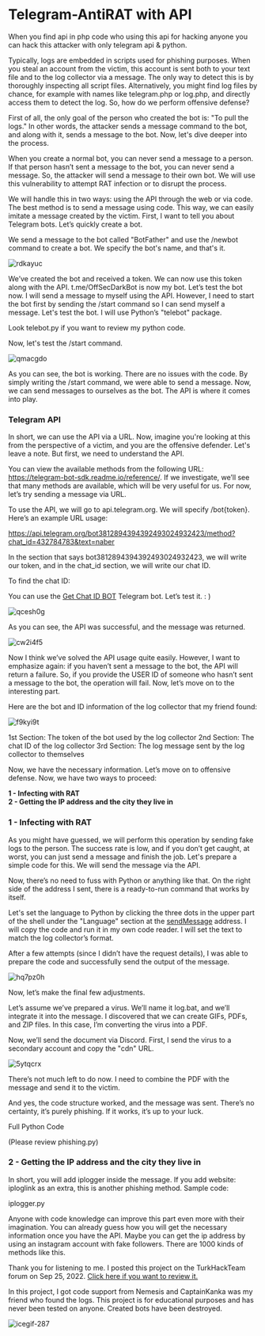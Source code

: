 <h1>Telegram-AntiRAT with API</h1>

When you find api in php code who using this api for hacking anyone you can hack this attacker with only telegram api &amp; python.

Typically, logs are embedded in scripts used for phishing purposes. When you steal an account from the victim, this account is sent both to your text file and to the log collector via a message. The only way to detect this is by thoroughly inspecting all script files. Alternatively, you might find log files by chance, for example with names like telegram.php or log.php, and directly access them to detect the log. So, how do we perform offensive defense?

First of all, the only goal of the person who created the bot is: "To pull the logs." In other words, the attacker sends a message command to the bot, and along with it, sends a message to the bot. Now, let's dive deeper into the process.

When you create a normal bot, you can never send a message to a person. If that person hasn’t sent a message to the bot, you can never send a message. So, the attacker will send a message to their own bot. We will use this vulnerability to attempt RAT infection or to disrupt the process.

We will handle this in two ways: using the API through the web or via code. The best method is to send a message using code. This way, we can easily imitate a message created by the victim. First, I want to tell you about Telegram bots. Let’s quickly create a bot.

We send a message to the bot called "BotFather" and use the /newbot command to create a bot. We specify the bot's name, and that's it.

![rdkayuc](https://github.com/user-attachments/assets/2ca37417-3de0-40bd-857f-08ef264b32be)

We’ve created the bot and received a token. We can now use this token along with the API. t.me/OffSecDarkBot is now my bot. Let’s test the bot now. I will send a message to myself using the API. However, I need to start the bot first by sending the /start command so I can send myself a message. Let's test the bot. I will use Python’s "telebot" package.

Look telebot.py if you want to review my python code.

Now, let's test the /start command.

![qmacgdo](https://github.com/user-attachments/assets/51879164-946e-49ee-8eee-10f449b6e1b7)

As you can see, the bot is working. There are no issues with the code. By simply writing the /start command, we were able to send a message. Now, we can send messages to ourselves as the bot. The API is where it comes into play.

<h3>Telegram API</h2>

In short, we can use the API via a URL. Now, imagine you're looking at this from the perspective of a victim, and you are the offensive defender. Let's leave a note. But first, we need to understand the API.

You can view the available methods from the following URL: https://telegram-bot-sdk.readme.io/reference/. If we investigate, we’ll see that many methods are available, which will be very useful for us. For now, let’s try sending a message via URL.

To use the API, we will go to api.telegram.org. We will specify /bot{token}. Here’s an example URL usage:

https://api.telegram.org/bot3812894394392493024932423/method?chat_id=432784783&text=naber

In the section that says bot3812894394392493024932423, we will write our token, and in the chat_id section, we will write our chat ID.

To find the chat ID:

You can use the <a href="https://t.me/get_my_telegram_chat_id_bot" target="_blank">Get Chat ID BOT</a> Telegram bot. Let’s test it. : )

![qcesh0g](https://github.com/user-attachments/assets/7f0be1a9-b032-4528-b121-615edf9c9b0f)

As you can see, the API was successful, and the message was returned.

![cw2i4f5](https://github.com/user-attachments/assets/c24d76e1-3874-4815-9514-f2c805058991)

Now I think we’ve solved the API usage quite easily. However, I want to emphasize again: if you haven’t sent a message to the bot, the API will return a failure. So, if you provide the USER ID of someone who hasn’t sent a message to the bot, the operation will fail. Now, let’s move on to the interesting part.

Here are the bot and ID information of the log collector that my friend found:

![f9kyi9t](https://github.com/user-attachments/assets/c41343ec-2596-4811-b733-6d0a35e726d9)

1st Section: The token of the bot used by the log collector
2nd Section: The chat ID of the log collector
3rd Section: The log message sent by the log collector to themselves

Now, we have the necessary information. Let’s move on to offensive defense. Now, we have two ways to proceed:

<b>1 - Infecting with RAT</b><br>
<b>2 - Getting the IP address and the city they live in</b>

<h3>1 - Infecting with RAT</h3>

As you might have guessed, we will perform this operation by sending fake logs to the person. The success rate is low, and if you don’t get caught, at worst, you can just send a message and finish the job. Let's prepare a simple code for this. We will send the message via the API.

Now, there’s no need to fuss with Python or anything like that. On the right side of the address I sent, there is a ready-to-run command that works by itself.

Let's set the language to Python by clicking the three dots in the upper part of the shell under the "Language" section at the <a href="https://telegram-bot-sdk.readme.io/reference/sendmessage" target="_blank">sendMessage</a> address. I will copy the code and run it in my own code reader. I will set the text to match the log collector’s format.

After a few attempts (since I didn’t have the request details), I was able to prepare the code and successfully send the output of the message.

![hq7pz0h](https://github.com/user-attachments/assets/528f1a11-7aa7-4b23-aaa2-15a35c66d3a9)

Now, let’s make the final few adjustments.

Let’s assume we’ve prepared a virus. We’ll name it log.bat, and we’ll integrate it into the message. I discovered that we can create GIFs, PDFs, and ZIP files. In this case, I’m converting the virus into a PDF.

Now, we’ll send the document via Discord. First, I send the virus to a secondary account and copy the "cdn" URL.

![5ytqcrx](https://github.com/user-attachments/assets/0f6f3752-8f60-4293-b195-f1b3b5d21758)

There’s not much left to do now. I need to combine the PDF with the message and send it to the victim.

And yes, the code structure worked, and the message was sent. There’s no certainty, it’s purely phishing. If it works, it’s up to your luck.

Full Python Code

(Please review phishing.py)

<h3>2 - Getting the IP address and the city they live in</h3>

In short, you will add iplogger inside the message. If you add website: iploglink as an extra, this is another phishing method. Sample code:

iplogger.py 

Anyone with code knowledge can improve this part even more with their imagination. You can already guess how you will get the necessary information once you have the API. Maybe you can get the ip address by using an instagram account with fake followers. There are 1000 kinds of methods like this.

Thank you for listening to me. I posted this project on the TurkHackTeam forum on Sep 25, 2022. <a href="https://www.turkhackteam.org/konular/telegram-logcularina-rat-yedirin-ofansif-savunma.2024595/" target="_blank">Click here if you want to review it.</a>

In this project, I got code support from Nemesis and CaptainKanka was my friend who found the logs. This project is for educational purposes and has never been tested on anyone. Created bots have been destroyed.

![icegif-287](https://github.com/user-attachments/assets/8a5955c4-eb1d-45f5-a377-ad67c2ba17c4)
